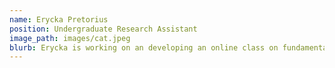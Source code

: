 ```yaml
---
name: Erycka Pretorius
position: Undergraduate Research Assistant
image_path: images/cat.jpeg
blurb: Erycka is working on an developing an online class on fundamental water resource concepts relevant to Oklahomans...
---
```

